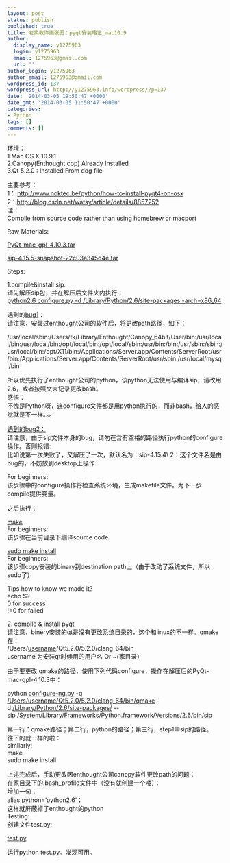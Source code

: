 ```yaml
---
layout: post
status: publish
published: true
title: 老栾教你画张图：pyqt安装略记_mac10.9
author:
  display_name: y1275963
  login: y1275963
  email: 1275963@gmail.com
  url: ''
author_login: y1275963
author_email: 1275963@gmail.com
wordpress_id: 137
wordpress_url: http://y1275963.info/wordpress/?p=137
date: '2014-03-05 19:50:47 +0000'
date_gmt: '2014-03-05 11:50:47 +0000'
categories:
- Python
tags: []
comments: []
---
```

<p>环境：<br />
1.Mac OS X 10.9.1<br />
2.Canopy(Enthought cop) Already Installed<br />
3.Qt 5.2.0 : Installed From dog file</p>
<p>主要参考：<br />
1： <span style="text-decoration: underline;">http://www.noktec.be/python/how-to-install-pyqt4-on-osx</span><br />
2：<span style="text-decoration: underline;">http://blog.csdn.net/watsy/article/details/8857252</span><br />
注：<br />
Compile from source code rather than using homebrew or macport</p>
<p>Raw Materials:</p>
<p><a href="http://y1275963.info/wordpress/wp-content/uploads/2014/03/PyQt-mac-gpl-4.10.3.tar.gz">PyQt-mac-gpl-4.10.3.tar</a></p>
<p><a href="http://y1275963.info/wordpress/wp-content/uploads/2014/03/sip-4.15.5-snapshot-22c03a345d4e.tar.gz">sip-4.15.5-snapshot-22c03a345d4e.tar</a></p>
<p>Steps:</p>
<p>1.compile&amp;install sip:<br />
请先解压sip包，并在解压后文件夹内执行：<br />
<span style="text-decoration: underline;">python2.6 </span><span style="text-decoration: underline;">configure.py</span><span style="text-decoration: underline;"> -d /Library/Python/2.6/site-packages -arch=x86_64</span></p>
<p>遇到的<span style="text-decoration: underline;">bug1</span>：<br />
请注意，安装过enthought公司的软件后，将更改path路径，如下：</p>
<p>/usr/local/sbin:/Users/tk/Library/Enthought/Canopy_64bit/User/bin:/usr/local/bin:/usr/local/bin:/opt/local/bin:/opt/local/sbin:/usr/bin:/bin:/usr/sbin:/sbin:/usr/local/bin:/opt/X11/bin:/Applications/Server.app/Contents/ServerRoot/usr/bin:/Applications/Server.app/Contents/ServerRoot/usr/sbin:/usr/local/mysql/bin</p>
<p>所以优先执行了enthought公司的python，该python无法使用与编译sip，请改用2.6，或者按照文末记录更改bash。<br />
感悟：<br />
不愧是Python呀，连configure文件都是用python执行的，而非bash，给人的感觉就是不一样。。。</p>
<p><span style="text-decoration: underline;">遇到的bug2：</span><br />
请注意，由于sip文件本身的bug，请勿在含有空格的路径执行python的configure操作。否则报错:<br />
比如说第一次失败了，又解压了一次，默认名为：sip-4.15.4\ 2：这个文件名是由bug的，不妨放到desktop上操作.</p>
<p>For beginners:<br />
该步骤中的configure操作将检查系统环境，生成makefile文件。为下一步compile提供变量。</p>
<p>之后执行：</p>
<p><span style="text-decoration: underline;">make</span><br />
For beginners:<br />
该步骤在当前目录下编译source code</p>
<p><span style="text-decoration: underline;">sudo make install</span><br />
For beginners:<br />
该步骤copy安装的binary到destination path上（由于改动了系统文件，所以sudo了）</p>
<p>Tips how to know we made it?<br />
echo $?<br />
0 for success<br />
!=0 for failed</p>
<p>2. compile &amp; install pyqt<br />
请注意，binery安装的qt是没有更改系统目录的，这个和linux的不一样。qmake在：<br />
/Users/<span style="text-decoration: underline;">username</span>/Qt5.2.0/5.2.0/clang_64/bin<br />
username 为安装qt时候用的用户名 Or ~(家目录）</p>
<p>由于要更改 qmake的路径，使用下列代码configure，操作在解压后的PyQt-mac-gpl-4.10.3中：</p>
<p>python <span style="text-decoration: underline;">configure-ng.py</span> -q <span style="text-decoration: underline;">/Users/username/Qt5.2.0/5.2.0/clang_64/bin/qmake</span> -d <span style="text-decoration: underline;">/Library/Python/2.6/site-packages/</span> --sip <span style="text-decoration: underline;">/System/Library/Frameworks/Python.framework/Versions/2.6/bin/sip</span></p>
<p>第一行：qmake路径；第二行，python的路径；第三行，step1中sip的路径。<br />
往下的就一样的啦：<br />
similarly:<br />
make<br />
sudo make install</p>
<p>上述完成后，手动更改因enthought公司canopy软件更改path的问题：<br />
在家目录下的.bash_profile文件中（没有就创建一个喽）：<br />
增加一句：<br />
alias python=‘python2.6’；<br />
这样就屏蔽掉了enthought的python<br />
Testing:<br />
创建文件test.py:</p>
<p><a href="http://y1275963.info/wordpress/wp-content/uploads/2014/03/test.py_.zip">test.py</a></p>
<p>运行python test.py。发现可用。</p>
